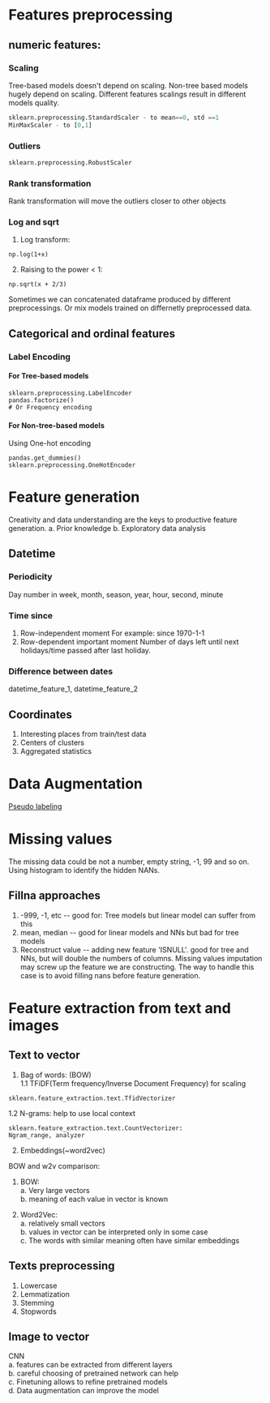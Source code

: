 # Features preprocessing
## numeric features:
### Scaling
Tree-based models doesn't depend on scaling.
Non-tree based models hugely depend on scaling.
Different features scalings result in different models quality.  
``` python
sklearn.preprocessing.StandardScaler - to mean==0, std ==1
MinMaxScaler - to [0,1]
```
### Outliers
``` python
sklearn.preprocessing.RobustScaler
```
### Rank transformation  
Rank transformation will move the outliers closer to other objects  
### Log and sqrt
1. Log transform:
```
np.log(1+x)
```
2. Raising to the power < 1:
```
np.sqrt(x + 2/3)
```
Sometimes we can concatenated dataframe produced by different preprocessings.
Or mix models trained on differnetly preprocessed data.

## Categorical and ordinal features  
### Label Encoding
#### For Tree-based models
```
sklearn.preprocessing.LabelEncoder
pandas.factorize()
# Or Frequency encoding
```
#### For Non-tree-based models
Using One-hot encoding
```
pandas.get_dummies()
sklearn.preprocessing.OneHotEncoder
```

# Feature generation
Creativity and data understanding are the keys to productive feature generation.
a. Prior knowledge
b. Exploratory data analysis

## Datetime  
### Periodicity
Day number in week, month, season, year, hour, second, minute  
### Time since
1. Row-independent moment
For example: since 1970-1-1  
2. Row-dependent important moment
Number of days left until next holidays/time passed after last holiday.  
### Difference between dates  
datetime_feature_1, datetime_feature_2  

## Coordinates  
1. Interesting places from train/test data  
2. Centers of clusters  
3. Aggregated statistics  

# Data Augmentation
[Pseudo labeling](https://www.kaggle.com/cdeotte/pseudo-labeling-qda-0-969)

# Missing values    
The missing data could be not a number, empty string, -1, 99 and so on.
Using histogram to identify the hidden NANs.
  
## Fillna approaches  
1. -999, -1, etc -- good for: Tree models but linear model can suffer from this
2. mean, median -- good for linear models and NNs but bad for tree models
3. Reconstruct value -- adding new feature 'ISNULL'. good for tree and NNs, 
						but will double the numbers of columns.
Missing values imputation may screw up the feature we are constructing.
The way to handle this case is to avoid filling nans before feature generation.
  
# Feature extraction from text and images  
## Text to vector  
1. Bag of words: (BOW)  
1.1 TFiDF(Term frequency/Inverse Document Frequency) for scaling
```
sklearn.feature_extraction.text.TfidVectorizer
```    
1.2 N-grams: help to use local context
```
sklearn.feature_extraction.text.CountVectorizer:
Ngram_range, analyzer
```
2. Embeddings(~word2vec)

BOW and w2v comparison:
1. BOW:   
a. Very large vectors  
b. meaning of each value in vector is known

2. Word2Vec:  
a. relatively small vectors  
b. values in vector can be interpreted only in some case  
c. The words with similar meaning often have similar embeddings

## Texts preprocessing  
1. Lowercase
2. Lemmatization
3. Stemming
4. Stopwords

## Image to vector  
CNN  
a. features can be extracted from different layers  
b. careful choosing of pretrained network can help  
c. Finetuning allows to refine pretrained models  
d. Data augmentation can improve the model

